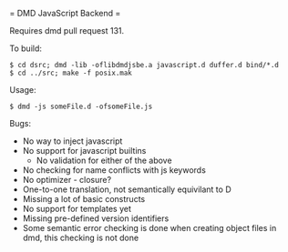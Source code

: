 = DMD JavaScript Backend =

Requires dmd pull request 131.

To build:

    $ cd dsrc; dmd -lib -oflibdmdjsbe.a javascript.d duffer.d bind/*.d
    $ cd ../src; make -f posix.mak

Usage:

    $ dmd -js someFile.d -ofsomeFile.js

Bugs:

 * No way to inject javascript
 * No support for javascript builtins
   + No validation for either of the above
 * No checking for name conflicts with js keywords
 * No optimizer - closure?
 * One-to-one translation, not semantically equivilant to D
 * Missing a lot of basic constructs
 * No support for templates yet
 * Missing pre-defined version identifiers
 * Some semantic error checking is done when creating object files in dmd, this checking is not done
